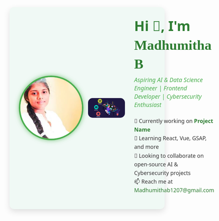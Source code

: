 <div style="max-width: 800px; margin: 40px auto; padding: 30px; background-color: #f0f9f5; border-radius: 15px; box-shadow: 0 8px 20px rgba(0,0,0,0.12); font-family: 'Segoe UI', Tahoma, Geneva, Verdana, sans-serif; color: #333; display: flex; align-items: center; gap: 30px;">

  <!-- Left side container: image + gif side by side -->
  <div style="display: flex; flex-shrink: 0; gap: 15px; align-items: center;">
    <img src="https://github.com/Madhu1207-coder/Madhumitha-B/blob/main/PHOTOGRAPHY.jpg" alt="Madhumitha B" width="200" style="border-radius: 50%; border: 5px solid #4CAF50; box-shadow: 0 0 15px rgba(76,175,80,0.7);" />
    <img src="https://raw.githubusercontent.com/R041T/R041T/main/fullstack.gif" alt="coding animation" width="120" style="border-radius: 15px;" />
  </div>
  
  <!-- Right side: text -->
  <div style="flex-grow: 1;">
    <h1 style="margin: 0 0 10px 0; color: #2E7D32; font-size: 2.8rem;">
      Hi 👋, I'm <span style="font-family: 'Brush Script MT', cursive; font-weight: bold;">Madhumitha B</span>
    </h1>
    <p style="font-size: 1.2rem; font-style: italic; color: #4CAF50; margin-top: 0; margin-bottom: 25px;">
      Aspiring AI & Data Science Engineer | Frontend Developer | Cybersecurity Enthusiast
    </p>
    <p style="font-size: 1.1rem; line-height: 1.6;">
      🔭 Currently working on <a href="https://github.com/Madhu1207-coder/your-project" target="_blank" style="color:#2E7D32; text-decoration: none; font-weight: 600;">Project Name</a><br/>
      🌱 Learning React, Vue, GSAP, and more<br/>
      🤝 Looking to collaborate on open-source AI & Cybersecurity projects<br/>
      📫 Reach me at <a href="mailto:Madhumithab1207@gmail.com" style="color:#2E7D32; text-decoration: none;">Madhumithab1207@gmail.com</a>
    </p>
  </div>

</div>
